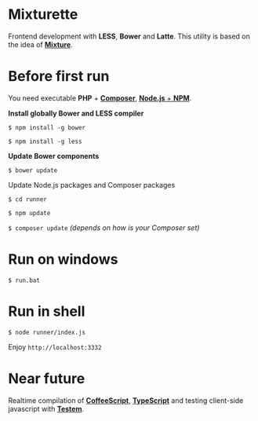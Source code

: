 Mixturette
==========

Frontend development with **LESS**, **Bower** and **Latte**. This utility is based on the idea of [**Mixture**](http://mixture.io).

Before first run
================

You need executable **PHP** + [**Composer**](http://getcomposer.org/), [**Node.js** + **NPM**](http://nodejs.org/).

**Install globally Bower and LESS compiler**

`$ npm install -g bower`

`$ npm install -g less`

**Update Bower components**

`$ bower update`

Update Node.js packages and Composer packages

`$ cd runner`

`$ npm update`

`$ composer update` *(depends on how is your Composer set)*

Run on windows
==============

`$ run.bat`

Run in shell
============

`$ node runner/index.js`

Enjoy `http://localhost:3332`


Near future
===========

Realtime compilation of [**CoffeeScript**](https://npmjs.org/package/coffee-script), [**TypeScript**](https://npmjs.org/package/typescript) and testing client-side javascript with [**Testem**](https://npmjs.org/package/testem).